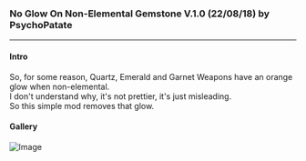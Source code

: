 ### No Glow On Non-Elemental Gemstone V.1.0 (22/08/18) by PsychoPatate
---

#### Intro
So, for some reason, Quartz, Emerald and Garnet Weapons have an orange glow when non-elemental.  
I don't understand why, it's not prettier, it's just misleading.  
So this simple mod removes that glow.

#### Gallery
![Image](https://i.imgur.com/WFs6ZIi.gif)